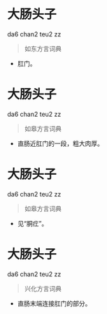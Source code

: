 # 大肠头子
da6 chan2 teu2 zz
> 如东方言词典
- 肛门。

# 大肠头子
da6 chan2 teu2 zz
> 如皋方言词典
- 直肠近肛门的一段，粗大肉厚。

# 大肠头子
da6 chan2 teu2 zz
> 如皋方言词典
- 见“胴疘”。

# 大肠头子
da6 chan2 teu2 zz
> 兴化方言词典
- 直肠末端连接肛门的部分。
